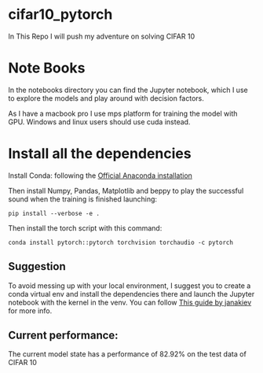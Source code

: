 # cifar10_pytorch
In This Repo I will push my adventure on solving CIFAR 10

# Note Books

In the notebooks directory you can find the Jupyter notebook, which I use to explore the models and play around with decision factors.

As I have a macbook pro I use mps platform for training the model with GPU.
Windows and linux users should use cuda instead.

# Install all the dependencies

Install Conda: following the [Official Anaconda installation](https://docs.anaconda.com/free/anaconda/install/index.html)

Then install Numpy, Pandas, Matplotlib and beppy to play the successful sound when the training is finished launching:

```shell
pip install --verbose -e .
```

Then install the torch script with this command:

```shell
conda install pytorch::pytorch torchvision torchaudio -c pytorch
```

## Suggestion

To avoid messing up with your local environment, I suggest you to create a conda virtual env and install the dependencies there and launch the Jupyter notebook with the kernel in the venv. You can follow [This guide by janakiev](https://janakiev.com/blog/jupyter-virtual-envs/) for more info.

## Current performance:

The current model state has a performance of 82.92% on the test data of CIFAR 10